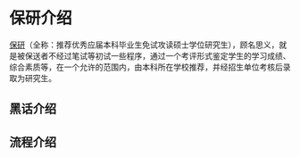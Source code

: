 # 保研介绍

[保研](https://baike.baidu.com/item/%E4%BF%9D%E7%A0%94/3203304)（全称：推荐优秀应届本科毕业生免试攻读硕士学位研究生），顾名思义，就是被保送者不经过笔试等初试一些程序，通过一个考评形式鉴定学生的学习成绩、综合素质等，在一个允许的范围内，由本科所在学校推荐，并经招生单位考核后录取为研究生。

## 黑话介绍

## 流程介绍
